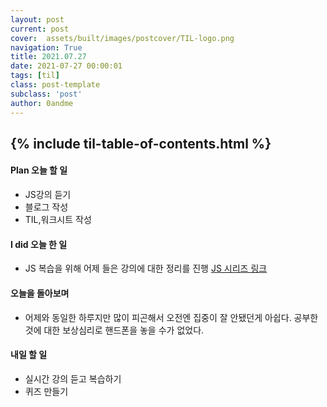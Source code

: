 ```yaml
---
layout: post
current: post
cover:  assets/built/images/postcover/TIL-logo.png
navigation: True
title: 2021.07.27
date: 2021-07-27 00:00:01
tags: [til]
class: post-template
subclass: 'post'
author: 0andme
---
```

{% include til-table-of-contents.html %}
---


<!-- excerpt-start -->

#### Plan 오늘 할 일
+ JS강의 듣기
+ 블로그 작성
+ TIL,워크시트 작성
 
#### I did 오늘 한 일
+ JS 복습을 위해 어제 들은 강의에 대한 정리를 진행
[JS 시리즈 링크](https://velog.io/@0mi/series/JavaScript)

#### 오늘을 돌아보며
+ 어제와 동일한 하루지만 많이 피곤해서 오전엔 집중이 잘 안됐던게 아쉽다. 공부한 것에 대한 보상심리로 핸드폰을 놓을 수가 없었다. 
  
#### 내일 할 일
+ 실시간 강의 듣고 복습하기
+ 퀴즈 만들기